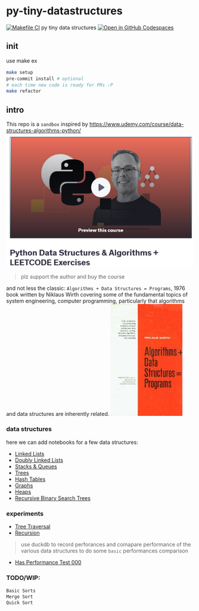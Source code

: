 # py-tiny-datastructures

[![Makefile CI](https://github.com/obar1/py-tiny-datastructures/actions/workflows/makefile.yml/badge.svg)](https://github.com/obar1/py-tiny-datastructures/actions/workflows/makefile.yml)
py tiny data structures
[![Open in GitHub Codespaces](https://github.com/codespaces/badge.svg)](https://codespaces.new/obar1/py-tiny-datastructures?quickstart=1)

## init
use make
ex
```bash
make setup
pre-commit install # optional
# each time new code is ready for PRs :P
make refactor
```

## intro
This repo is a `sandbox` inspired by 
https://www.udemy.com/course/data-structures-algorithms-python/
![alt text](b80fbdfb-c570-4323-a2ae-69ad009f07a0.png)
> plz support the author and buy the course 

and not less the classic: 
`Algorithms + Data Structures = Programs`, 1976 book written by Niklaus Wirth covering some of the fundamental topics of system engineering, computer programming, particularly that algorithms and data structures are inherently related.
![alt text](Algorithms_+_Data_Structures.jpg)
 
### data structures 
here we can add notebooks for a few data structures:
- [Linked Lists](nb/linked-lists.ipynb)
- [Doubly Linked Lists](nb/doubly-linked-lists.ipynb)
- [Stacks & Queues](nb/stacks-queues.ipynb)
- [Trees](nb/trees.ipynb)
- [Hash Tables](nb/hash-tables.ipynb)
- [Graphs](nb/graphs.ipynb)
- [Heaps](nb/heaps.ipynb)
- [Recursive Binary Search Trees](nb/recursive-binary-search-trees.ipynb)
 
### experiments
- [Tree Traversal](nb-experiments/tree-traversal.ipynb)
- [Recursion](nb-experiments/recursion.ipynb)
> use duckdb to record perforances and comapare performance of the various data structures
to do some `basic` performances comparison
- [Has Performance Test 000](nb-experiments/has-performance-test-000.ipynb)

### TODO/WIP:
```
Basic Sorts
Merge Sort
Quick Sort
```
 
